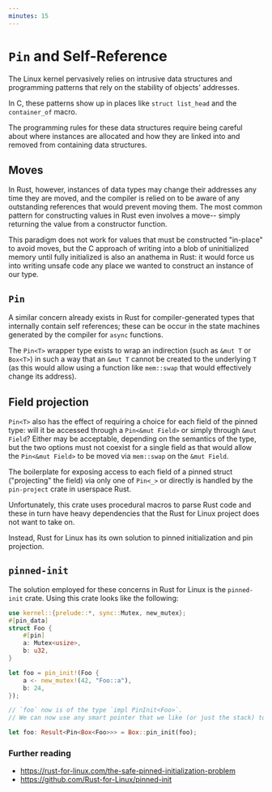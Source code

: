 ```yaml
---
minutes: 15
---
```


# `Pin` and Self-Reference

The Linux kernel pervasively relies on intrusive data structures and
programming patterns that rely on the stability of objects' addresses.

In C, these patterns show up in places like `struct list_head` and the `container_of` macro.

The programming rules for these data structures require being careful about where instances are
allocated and how they are linked into and removed from containing data structures.

## Moves

In Rust, however, instances of data types may change their addresses any time they are moved, and
the compiler is relied on to be aware of any outstanding references that would prevent moving them.
The most common pattern for constructing values in Rust even involves a move--
simply returning the value from a constructor function.

This paradigm does not work for values that must be constructed "in-place" to avoid moves,
but the C approach of writing into a blob of uninitialized memory until fully initialized is also an anathema in Rust:
it would force us into writing unsafe code any place we wanted to construct an instance of our type.

## `Pin`

A similar concern already exists in Rust for compiler-generated types
that internally contain self references;
these can be occur in the state machines generated by the compiler for `async` functions.

The `Pin<T>` wrapper type exists to wrap an indirection (such as `&mut T` or `Box<T>`)
in such a way that an `&mut T` cannot be created to the underlying `T`
(as this would allow using a function like `mem::swap` that would effectively change its address).

## Field projection

`Pin<T>` also has the effect of requiring a choice for each field of the pinned type:
will it be accessed through a `Pin<&mut Field>` or simply through `&mut Field`?
Either may be acceptable, depending on the semantics of the type, but the two options
must not coexist for a single field as that would allow the `Pin<&mut Field>` to be moved
via `mem::swap` on the `&mut Field`.

The boilerplate for exposing access to each field of a pinned struct ("projecting" the field)
via only one of `Pin<_>` or directly is handled by the `pin-project` crate in userspace Rust.

Unfortunately, this crate uses procedural macros to parse Rust code
and these in turn have heavy dependencies that the Rust for Linux project does not want to take on.

Instead, Rust for Linux has its own solution to pinned initialization and pin projection.

## `pinned-init`

The solution employed for these concerns in Rust for Linux is the `pinned-init` crate.
Using this crate looks like the following:

```rust
use kernel::{prelude::*, sync::Mutex, new_mutex};
#[pin_data]
struct Foo {
    #[pin]
    a: Mutex<usize>,
    b: u32,
}

let foo = pin_init!(Foo {
    a <- new_mutex!(42, "Foo::a"),
    b: 24,
});

// `foo` now is of the type `impl PinInit<Foo>`.
// We can now use any smart pointer that we like (or just the stack) to actually initialize a Foo:

let foo: Result<Pin<Box<Foo>>> = Box::pin_init(foo);
```

### Further reading

- <https://rust-for-linux.com/the-safe-pinned-initialization-problem>
- <https://github.com/Rust-for-Linux/pinned-init>
